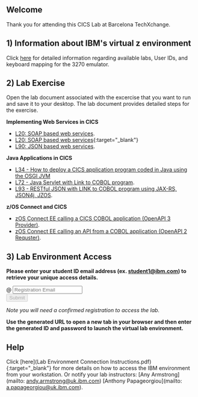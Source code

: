 <script src="https://ajax.googleapis.com/ajax/libs/jquery/3.1.0/jquery.min.js"></script>
<script src="./core-min.js"></script>
<script src="./md5-min.js"></script>
<script src="./wildfire-labs.js"></script>
<link href="https://cdn.jsdelivr.net/npm/bootstrap@5.1.0/dist/css/bootstrap.min.css" rel="stylesheet" integrity="sha384-KyZXEAg3QhqLMpG8r+8fhAXLRk2vvoC2f3B09zVXn8CA5QIVfZOJ3BCsw2P0p/We" crossorigin="anonymous">

## Welcome

Thank you for attending this CICS Lab at Barcelona TechXchange. 

## 1) Information about IBM's virtual z environment

Click [here](https://github.com/emitchj/WSC-CICSzVA-Registration/blob/gh-pages/IBM_TechXchange2024_Barcelona_Lab_Guide_CICS_4140.pdf) for detailed  information regarding available labs, User IDs, and keyboard mapping for the 3270 emulator.

## 2) Lab Exercise

Open the lab document associated with the excercise that you want to run and save it to your desktop.  The lab document provides detailed steps for the exercise.  

**Implementing Web Services in CICS**
- [L20: SOAP based web services](https://github.com/ibm-wsc/CICS-Conference-Labs/blob/main/L20-V61.02-SOAP-WebServices-.pdf).
- [L20: SOAP based web services](L20-V61.02-SOAP-WebServices-.pdf){:target="_blank"} 
- [L90: JSON based web services](https://github.com/ibm-wsc/CICS-Conference-Labs/blob/main/L90-V61.03-JSON-Web-Service.pdf).

**Java Applications in CICS**
- [L34 - How to deploy a CICS application program coded in Java using the OSGI JVM](https://github.com/ibm-wsc/CICS-Conference-Labs/blob/main/L34-V61.01-Java-OSGi-Program.pdf) 
- [L72 - Java Servlet with Link to COBOL program](https://github.com/ibm-wsc/CICS-Conference-Labs/blob/main/L72-V61.03-Java-Liberty-Program.pdf).
- [L93 - RESTful JSON with LINK to COBOL program using JAX-RS, JSON4j, JZOS](https://github.com/ibm-wsc/CICS-Conference-Labs/blob/main/L93-V61.02-Java-Liberty-REST.pdf).

**z/OS Connect and CICS**
- [zOS Connect EE calling a CICS COBOL application (OpenAPI 3 Provider)](https://github.com/ibm-wsc/zCONNEE-Wildfire-Workshop/blob/master/OpenAPI3/Developing%20Native%20Server%20RESTful%20APIs%20for%20accessing%20a%20CICS%20Program%20.pdf).
- [zOS Connect EE calling an API from a COBOL application (OpenAPI 2 Requster)](https://github.com/ibm-wsc/zCONNEE-Wildfire-Workshop/blob/master/APIRequesters/Developing%20CICS%20API%20Requester%20Applications.pdf).


## 3) Lab Environment Access 

**Please enter your student ID email address (ex. student1@ibm.com) to retrieve your unique access details.**

<form onsubmit="return false;">
<div class="input-group mb-3 col-6">
<span class="input-group-text" id="basic-addon1">@</span>
<input type="email" class="form-control" placeholder="Registration Email" aria-label="Email" aria-describedby="basic-addon1" id="registration-email" maxlength="50" required oninput="validate();">
</div>
<div class="col-6">
<button id="btn-submit" class="btn btn-primary" type="submit" onclick="getLab(document.getElementById('registration-email').value)" disabled>Submit</button>
</div>
</form>
<div id="lab" class=".container .text-monospace">
<em>Note you will need a confirmed registration to access the lab.</em>
</div>

**Use the generated URL to open a new tab in your browser and then enter the generated ID and password to launch the virtual lab environment.**
## Help 
Click [here](Lab Environment Connection Instructions.pdf){:target="_blank"} for more details on how to access the IBM environment from your workstation.
Or notify your lab instructors:   [Any Armstrong](mailto: andy.armstrong@uk.ibm.com)   [Anthony Papageorgiou](mailto: a.papageorgiou@uk.ibm.com).

